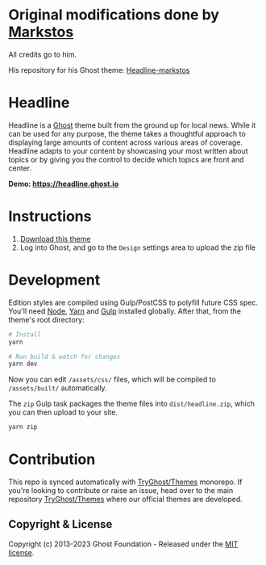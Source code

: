 # Original modifications done by [Markstos](https://github.com/markstos)
All credits go to him. 

His repository for his Ghost theme: [Headline-markstos](https://github.com/markstos/Headline-markstos/tree/markstos)

# Headline

Headline is a [Ghost](https://github.com/TryGhost/Ghost) theme built from the ground up for local news. While it can be used for any purpose, the theme takes a thoughtful approach to displaying large amounts of content across various areas of coverage. Headline adapts to your content by showcasing your most written about topics or by giving you the control to decide which topics are front and center.

**Demo: https://headline.ghost.io**

# Instructions

1. [Download this theme](https://github.com/TryGhost/Headline/archive/main.zip)
2. Log into Ghost, and go to the `Design` settings area to upload the zip file

# Development

Edition styles are compiled using Gulp/PostCSS to polyfill future CSS spec. You'll need [Node](https://nodejs.org/), [Yarn](https://yarnpkg.com/) and [Gulp](https://gulpjs.com) installed globally. After that, from the theme's root directory:

```bash
# Install
yarn

# Run build & watch for changes
yarn dev
```

Now you can edit `/assets/css/` files, which will be compiled to `/assets/built/` automatically.

The `zip` Gulp task packages the theme files into `dist/headline.zip`, which you can then upload to your site.

```bash
yarn zip
```

# Contribution

This repo is synced automatically with [TryGhost/Themes](https://github.com/TryGhost/Themes) monorepo. If you're looking to contribute or raise an issue, head over to the main repository [TryGhost/Themes](https://github.com/TryGhost/Themes) where our official themes are developed.

## Copyright & License

Copyright (c) 2013-2023 Ghost Foundation - Released under the [MIT license](LICENSE).
